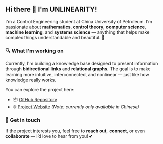 ## Hi there 👋 I'm UNLINEARITY!

I'm a Control Engineering student at China University of Petroleum. I’m passionate about **mathematics**, **control theory**, **computer science**, **machine learning**, and **systems science** — anything that helps make complex things understandable and beautiful. 🚀

### 🔍 What I'm working on
Currently, I'm building a knowledge base designed to present information through **bidirectional links** and **relational graphs**. The goal is to make learning more intuitive, interconnected, and nonlinear — just like how knowledge really works.

You can explore the project here:

- 📦 [GitHub Repository](https://github.com/UNLINEARITY/Learn-Everything)  
- 🌐 [Project Website](https://www.unlinearity.top/) *(Note: currently only available in Chinese)*

### 🤝 Get in touch
If the project interests you, feel free to **reach out**, **connect**, or even **collaborate** — I’d love to hear from you! 💕



